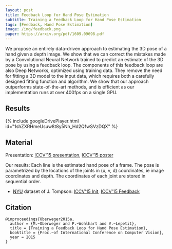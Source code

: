 ```yaml
---
layout: post
title: Feedback Loop for Hand Pose Estimation
subtitle: Training a Feedback Loop for Hand Pose Estimation
tags: [Feedback, Hand Pose Estimation]
image: /img/feedback.png
paper: https://arxiv.org/pdf/1609.09698.pdf
---
```


We propose an entirely data-driven approach to estimating the 3D pose of a hand given a depth image. We show that we can correct the mistakes made by a Convolutional Neural Network trained to predict an estimate of  the 3D pose by using a feedback loop. The components of this feedback loop are also Deep Networks, optimized using training data. They remove the need for fitting a 3D model to the input data, which requires both a carefully designed fitting function and algorithm.  We show that our approach outperforms state-of-the-art methods, and is efficient as our implementation runs at over 400fps on a single GPU.

## Results

{% include googleDrivePlayer.html id="1shZXRHmeUsuw8t8y5Nh_Hd2QfwSVzDQX" %}

## Material

Presentation: [ICCV'15 presentation](https://drive.google.com/open?id=1_1T7O10eId1-SolGJbKANl79Ul548FkP), [ICCV'15 poster](https://drive.google.com/open?id=1mOPX_qh6Fv73cnlYhF4es4T1xXnFi0ly)

Our results: Each line is the estimated hand pose of a frame. The pose is parametrized by the locations of the joints in (u, v, d) coordinates, ie image coordinates and depth. The coordinates of each joint are stored in sequential order.

- [NYU](http://cims.nyu.edu/%7Etompson/NYU_Hand_Pose_Dataset.htm) dataset of J. Tompson: [ICCV'15 Init](https://drive.google.com/open?id=1tIxNkVfn7-6_-2vTUv1SJQB48bmftXJa), [ICCV'15 Feedback](https://drive.google.com/open?id=1mQvTYZO7ofyRFwOyrsEjLyX62WwX0DvJ)


## Citation

```
@inproceedings{Oberweger2015a,
  author = {M.~Oberweger and P.~Wohlhart and V.~Lepetit},
  title = {Training a Feedback Loop for Hand Pose Estimation},
  booktitle = {Proc.~of International Conference on Computer Vision},
  year = 2015
}
```

